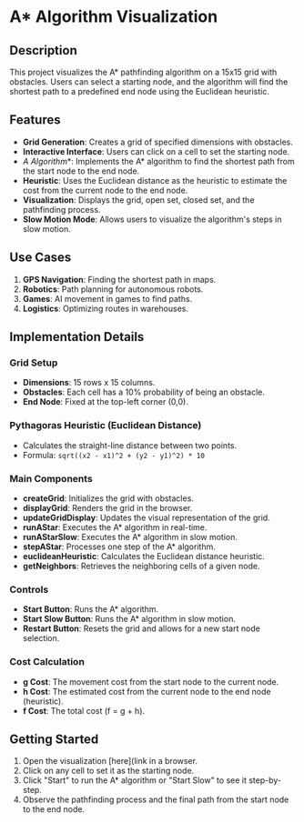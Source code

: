 # A* Algorithm Visualization

## Description

This project visualizes the A* pathfinding algorithm on a 15x15 grid with obstacles. Users can select a starting node, and the algorithm will find the shortest path to a predefined end node using the Euclidean heuristic.

## Features

- **Grid Generation**: Creates a grid of specified dimensions with obstacles.
- **Interactive Interface**: Users can click on a cell to set the starting node.
- **A* Algorithm**: Implements the A* algorithm to find the shortest path from the start node to the end node.
- **Heuristic**: Uses the Euclidean distance as the heuristic to estimate the cost from the current node to the end node.
- **Visualization**: Displays the grid, open set, closed set, and the pathfinding process.
- **Slow Motion Mode**: Allows users to visualize the algorithm's steps in slow motion.

## Use Cases

1. **GPS Navigation**: Finding the shortest path in maps.
2. **Robotics**: Path planning for autonomous robots.
3. **Games**: AI movement in games to find paths.
4. **Logistics**: Optimizing routes in warehouses.

## Implementation Details

### Grid Setup
- **Dimensions**: 15 rows x 15 columns.
- **Obstacles**: Each cell has a 10% probability of being an obstacle.
- **End Node**: Fixed at the top-left corner (0,0).

### Pythagoras Heuristic (Euclidean Distance)
- Calculates the straight-line distance between two points.
- Formula: `sqrt((x2 - x1)^2 + (y2 - y1)^2) * 10`

### Main Components

- **createGrid**: Initializes the grid with obstacles.
- **displayGrid**: Renders the grid in the browser.
- **updateGridDisplay**: Updates the visual representation of the grid.
- **runAStar**: Executes the A* algorithm in real-time.
- **runAStarSlow**: Executes the A* algorithm in slow motion.
- **stepAStar**: Processes one step of the A* algorithm.
- **euclideanHeuristic**: Calculates the Euclidean distance heuristic.
- **getNeighbors**: Retrieves the neighboring cells of a given node.

### Controls

- **Start Button**: Runs the A* algorithm.
- **Start Slow Button**: Runs the A* algorithm in slow motion.
- **Restart Button**: Resets the grid and allows for a new start node selection.

### Cost Calculation
- **g Cost**: The movement cost from the start node to the current node.
- **h Cost**: The estimated cost from the current node to the end node (heuristic).
- **f Cost**: The total cost (f = g + h).

## Getting Started

1. Open the visualization [here](link in a browser.
2. Click on any cell to set it as the starting node.
3. Click "Start" to run the A* algorithm or "Start Slow" to see it step-by-step.
4. Observe the pathfinding process and the final path from the start node to the end node.




